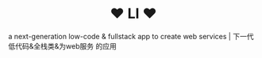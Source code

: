 <p align="center">
    <h1 align="center">❤️ LI ❤️</h1>
</p>
<p>a next-generation low-code & fullstack app to create web services | 下一代 低代码&全栈类&为web服务 的应用</p>
